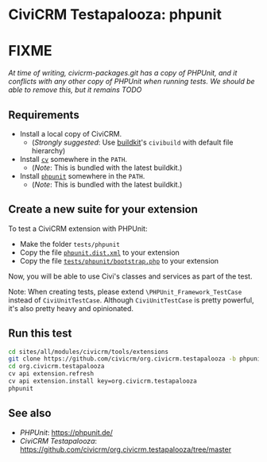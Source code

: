 # CiviCRM Testapalooza: phpunit

# **FIXME**

*At time of writing, civicrm-packages.git has a copy of PHPUnit, and
it conflicts with any other copy of PHPUnit when running tests.
We should be able to remove this, but it remains TODO*

## Requirements

 * Install a local copy of CiviCRM.
   * (*Strongly suggested*: Use [buildkit](https://github.com/civicrm/civicrm-buildkit/)'s `civibuild` with default file hierarchy)
 * Install [`cv`](https://github.com/civicrm/cv) somewhere in the `PATH`.
   * (*Note*: This is bundled with the latest buildkit.)
 * Install [`phpunit`](https://phpunit.de/) somewhere in the `PATH`.
   * (*Note*: This is bundled with the latest buildkit.)

## Create a new suite for your extension

To test a CiviCRM extension with PHPUnit:

 * Make the folder `tests/phpunit`
 * Copy the file [`phpunit.dist.xml`](phpunit.dist.xml) to your extension
 * Copy the file [`tests/phpunit/bootstrap.php`](tests/phpunit/bootstrap.php) to your extension

Now, you will be able to use Civi's classes and services as part of the test.

Note: When creating tests, please extend `\PHPUnit_Framework_TestCase`
instead of `CiviUnitTestCase`.  Although `CiviUnitTestCase` is pretty
powerful, it's also pretty heavy and opinionated.

## Run this test

```bash
cd sites/all/modules/civicrm/tools/extensions
git clone https://github.com/civicrm/org.civicrm.testapalooza -b phpunit
cd org.civicrm.testapalooza
cv api extension.refresh
cv api extension.install key=org.civicrm.testapalooza
phpunit
```

## See also

 * *PHPUnit*: https://phpunit.de/
 * *CiviCRM Testapalooza*: https://github.com/civicrm/org.civicrm.testapalooza/tree/master
